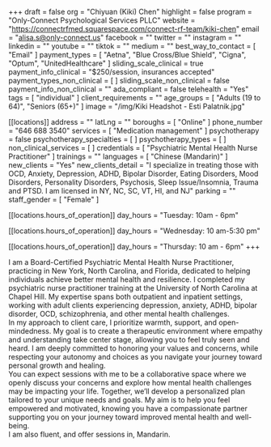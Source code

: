 +++
draft = false
org = "Chiyuan (Kiki) Chen"
highlight = false
program = "Only-Connect Psychological Services PLLC"
website = "https://connectrfmed.squarespace.com/connect-rf-team/kiki-chen"
email = "alisa.s@only-connect.us"
facebook = ""
twitter = ""
instagram = ""
linkedin = ""
youtube = ""
tiktok = ""
medium = ""
best_way_to_contact = [ "Email" ]
payment_types = [
  "Aetna",
  "Blue Cross/Blue Shield",
  "Cigna",
  "Optum",
  "UnitedHealthcare"
]
sliding_scale_clinical = true
payment_info_clinical = "$250/session, insurances accepted"
payment_types_non_clinical = [ ]
sliding_scale_non_clinical = false
payment_info_non_clinical = ""
ada_compliant = false
telehealth = "Yes"
tags = [ "individual" ]
client_requirements = ""
age_groups = [ "Adults (19 to 64)", "Seniors (65+)" ]
image = "/img/Kiki Headshot - Esti Palatnik.jpg"

[[locations]]
address = ""
latLng = ""
boroughs = [ "Online" ]
phone_number = "646 688 3540"
services = [ "Medication management" ]
psychotherapy = false
psychotherapy_specialties = [ ]
psychotherapy_types = [ ]
non_clinical_services = [ ]
credentials = [ "Psychiatric Mental Health Nurse Practitioner" ]
trainings = ""
languages = [ "Chinese (Mandarin)" ]
new_clients = "Yes"
new_clients_detail = "I specialize in treating those with OCD, Anxiety, Depression, ADHD, Bipolar Disorder, Eating Disorders, Mood Disorders, Personality Disorders, Psychosis, Sleep Issue/Insomnia, Trauma and PTSD. I am licensed in NY, NC, SC, VT, HI, and NJ"
parking = ""
staff_gender = [ "Female" ]

  [[locations.hours_of_operation]]
  day_hours = "Tuesday: 10am - 6pm"

  [[locations.hours_of_operation]]
  day_hours = "Wednesday: 10 am-5:30 pm"

  [[locations.hours_of_operation]]
  day_hours = "Thursday: 10 am - 6pm"
+++

I am a Board-Certified Psychiatric Mental Health Nurse Practitioner, practicing in New York, North Carolina, and Florida, dedicated to helping individuals achieve better mental health and resilience. I completed my psychiatric nurse practitioner training at the University of North Carolina at Chapel Hill. My expertise spans both outpatient and inpatient settings, working with adult clients experiencing depression, anxiety, ADHD, bipolar disorder, OCD, schizophrenia, and other mental health challenges. <br>
In my approach to client care, I prioritize warmth, support, and open-mindedness. My goal is to create a therapeutic environment where empathy and understanding take center stage, allowing you to feel truly seen and heard. I am deeply committed to honoring your values and concerns, while respecting your autonomy and choices as you navigate your journey toward personal growth and healing. <br>
You can expect sessions with me to be a collaborative space where we openly discuss your concerns and explore how mental health challenges may be impacting your life. Together, we’ll develop a personalized plan tailored to your unique needs and goals. My aim is to help you feel empowered and motivated, knowing you have a compassionate partner supporting you on your journey toward improved mental health and well-being. <br>
I am also fluent, and offer sessions in, Mandarin. <br>
